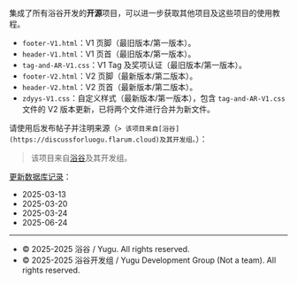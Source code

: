 集成了所有浴谷开发的**开源**项目，可以进一步获取其他项目及这些项目的使用教程。

- `footer-V1.html`：V1 页脚（最旧版本/第一版本）。
- `header-V1.html`：V1 页首（最旧版本/第一版本）。
- `tag-and-AR-V1.css`：V1 Tag 及奖项认证（最旧版本/第一版本）。
- `footer-V2.html`：V2 页脚（最新版本/第二版本）。
- `header-V2.html`：V2 页首（最新版本/第二版本）。
- `zdyys-V1.css`：自定义样式（最新版本/第一版本），包含 `tag-and-AR-V1.css` 文件的 V2 版本更新，已将两个文件进行合并为新文件。

请使用后发布帖子并注明来源（`> 该项目来自[浴谷](https://discussforluogu.flarum.cloud)及其开发组。`）：
> 该项目来自[浴谷](https://discussforluogu.flarum.cloud)及其开发组。

[更新数据库记录](https://github.com/China-Fan/Yugu-Dev/commits/main/)：
- 2025-03-13
- 2025-03-20
- 2025-03-24
- 2025-06-24

---
- © 2025-2025 浴谷 / Yugu. All rights reserved.
- © 2025-2025 浴谷开发组 / Yugu Development Group (Not a team). All rights reserved.  
